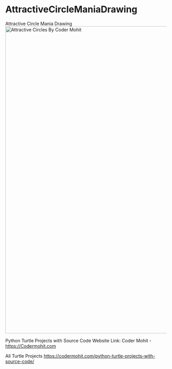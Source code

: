 # AttractiveCircleManiaDrawing
Attractive Circle Mania Drawing
<img width="960" alt="Attractive Circles By Coder Mohit " src="https://user-images.githubusercontent.com/73032070/120933707-ef211f80-c718-11eb-9bc8-c31b66b9f19b.png">

Python Turtle Projects with Source Code Website Link: Coder Mohit - https://Codermohit.com

All Turtle Projects https://codermohit.com/python-turtle-projects-with-source-code/
